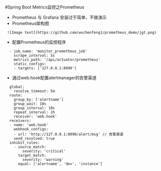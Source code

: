 #Spring Boot Metrics监控之Prometheus
 + Prometheus 与 Grafana 安装过于简单，不做演示
 + Prometheus架构图
```
 ![Image text](https://github.com/wuchenfeng1/prometheus_demo/jgt.png)
  ```
 + 配置Prometheus的监控程序
 ```
   - job_name: 'monitor_prometheus_job'
     scrape_interval: 5s
     metrics_path: '/api/actuator/prometheus'
     static_configs:
     - targets: ['127.0.0.1:8090']
 ```
 + 通过web.hook配置alertmanager的告警渠道
 ```
   global:
     resolve_timeout: 5m
   route:
     group_by: ['alertname']
     group_wait: 10s
     group_interval: 10s
     repeat_interval: 1h
     receiver: 'web.hook'
   receivers:
   - name: 'web.hook'
     webhook_configs:
     - url: 'http://127.0.0.1:8090/alert/msg' // 告警渠道
     send_resolved: true
   inhibit_rules:
     - source_match:
         severity: 'critical'
       target_match:
         severity: 'warning'
       equal: ['alertname', 'dev', 'instance']
 ```

 
 






